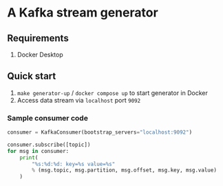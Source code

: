 # A Kafka stream generator

## Requirements

1. Docker Desktop

## Quick start

1. `make generator-up` / `docker compose up` to start generator in Docker
2. Access data stream via `localhost` port `9092`

### Sample consumer code

```python
consumer = KafkaConsumer(bootstrap_servers="localhost:9092")

consumer.subscribe([topic])
for msg in consumer:
    print(
        "%s:%d:%d: key=%s value=%s"
        % (msg.topic, msg.partition, msg.offset, msg.key, msg.value)
    )
```

